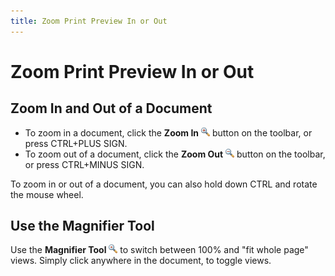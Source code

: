 ```yaml
---
title: Zoom Print Preview In or Out
---
```

# Zoom Print Preview In or Out
## Zoom In and Out of a Document
* To zoom in a document, click the **Zoom In** ![previewButtonZoomIn](../../../../images/Img7268.png) button on the toolbar, or press CTRL+PLUS SIGN.
* To zoom out of a document, click the **Zoom Out** ![previewButtonZoomOut](../../../../images/Img7269.png) button on the toolbar, or press CTRL+MINUS SIGN.

To zoom in or out of a document, you can also hold down CTRL and rotate the mouse wheel.

## Use the Magnifier Tool
Use the **Magnifier Tool** ![previewButtonMagnifier](../../../../images/Img7265.png) to switch between 100% and "fit whole page" views. Simply click anywhere in the document, to toggle views.